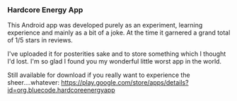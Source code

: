 ### Hardcore Energy App

This Android app was developed purely as an experiment, learning experience and
mainly as a bit of a joke. At the time it garnered a grand total of 1/5 stars in reviews.

I've uploaded it for posterities sake and to store something which
I thought I'd lost. I'm so glad I found you my wonderful little worst
app in the world.

Still available for download if you really want to experience the sheer....whatever: https://play.google.com/store/apps/details?id=org.bluecode.hardcoreenergyapp
